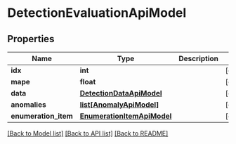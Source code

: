 # DetectionEvaluationApiModel

## Properties
Name | Type | Description | Notes
------------ | ------------- | ------------- | -------------
**idx** | **int** |  | [optional] 
**mape** | **float** |  | [optional] 
**data** | [**DetectionDataApiModel**](DetectionDataApiModel.md) |  | [optional] 
**anomalies** | [**list[AnomalyApiModel]**](AnomalyApiModel.md) |  | [optional] 
**enumeration_item** | [**EnumerationItemApiModel**](EnumerationItemApiModel.md) |  | [optional] 

[[Back to Model list]](../README.md#documentation-for-models) [[Back to API list]](../README.md#documentation-for-api-endpoints) [[Back to README]](../README.md)


